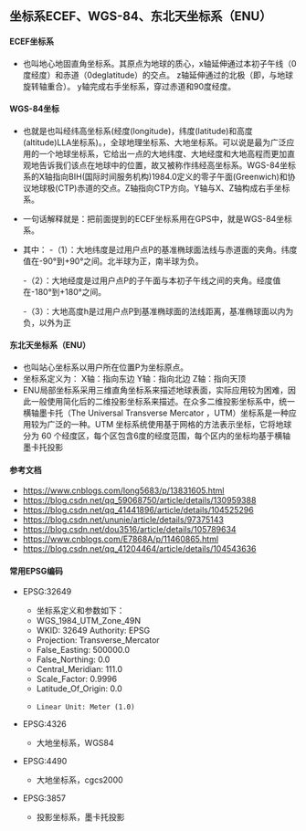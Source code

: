 ## 坐标系ECEF、WGS-84、东北天坐标系（ENU）
#### ECEF坐标系
- 也叫地心地固直角坐标系。其原点为地球的质心，x轴延伸通过本初子午线（0度经度）和赤道（0deglatitude）的交点。 z轴延伸通过的北极（即，与地球旋转轴重合）。 y轴完成右手坐标系，穿过赤道和90度经度。

#### WGS-84坐标
- 也就是也叫经纬高坐标系(经度(longitude)，纬度(latitude)和高度(altitude)LLA坐标系)。，全球地理坐标系、大地坐标系。可以说是最为广泛应用的一个地球坐标系，它给出一点的大地纬度、大地经度和大地高程而更加直观地告诉我们该点在地球中的位置，故又被称作纬经高坐标系。WGS-84坐标系的X轴指向BIH(国际时间服务机构)1984.0定义的零子午面(Greenwich)和协议地球极(CTP)赤道的交点。Z轴指向CTP方向。Y轴与X、Z轴构成右手坐标系。
- 一句话解释就是：把前面提到的ECEF坐标系用在GPS中，就是WGS-84坐标系。
- 其中：
	-（1）：大地纬度是过用户点P的基准椭球面法线与赤道面的夹角。纬度值在-90°到+90°之间。北半球为正，南半球为负。

	-（2）：大地经度是过用户点P的子午面与本初子午线之间的夹角。经度值在-180°到+180°之间。

	-（3）：大地高度h是过用户点P到基准椭球面的法线距离，基准椭球面以内为负，以外为正
#### 东北天坐标系（ENU）
- 也叫站心坐标系以用户所在位置P为坐标原点。
- 坐标系定义为： X轴：指向东边 Y轴：指向北边 Z轴：指向天顶
- ENU局部坐标系采用三维直角坐标系来描述地球表面，实际应用较为困难，因此一般使用简化后的二维投影坐标系来描述。在众多二维投影坐标系中，统一横轴墨卡托（The Universal Transverse Mercator ，UTM）坐标系是一种应用较为广泛的一种。UTM 坐标系统使用基于网格的方法表示坐标，它将地球分为 60 个经度区，每个区包含6度的经度范围，每个区内的坐标均基于横轴墨卡托投影

#### 参考文档
- https://www.cnblogs.com/long5683/p/13831605.html
- https://blog.csdn.net/qq_59068750/article/details/130959388
- https://blog.csdn.net/qq_41441896/article/details/104525296
- https://blog.csdn.net/ununie/article/details/97375143
- https://blog.csdn.net/dou3516/article/details/105789634
- https://www.cnblogs.com/E7868A/p/11460865.html
- https://blog.csdn.net/qq_41204464/article/details/104543636

#### 常用EPSG编码
- EPSG:32649
	- 坐标系定义和参数如下：
	-  WGS_1984_UTM_Zone_49N
	-  WKID: 32649 Authority: EPSG
	-  Projection: Transverse_Mercator
	-   False_Easting: 500000.0
	-    False_Northing: 0.0
	-  Central_Meridian: 111.0
	-   Scale_Factor: 0.9996
	-    Latitude_Of_Origin: 0.0
	-     Linear Unit: Meter (1.0)
- EPSG:4326
	- 大地坐标系，WGS84

- EPSG:4490
	- 大地坐标系，cgcs2000

- EPSG:3857
	- 投影坐标系，墨卡托投影